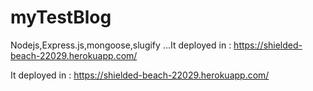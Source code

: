 # myTestBlog
Nodejs,Express.js,mongoose,slugify ...It deployed in :     https://shielded-beach-22029.herokuapp.com/



It deployed in : https://shielded-beach-22029.herokuapp.com/
